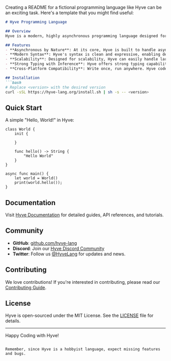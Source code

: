 Creating a README for a fictional programming language like Hyve can be an exciting task. Here's a template that you might find useful:

```markdown
# Hyve Programming Language

## Overview
Hyve is a modern, highly asynchronous programming language designed for building scalable and efficient software. Embracing the latest in concurrent programming paradigms, Hyve offers a unique blend of performance, simplicity, and flexibility for developers.

## Features
- **Asynchronous by Nature**: At its core, Hyve is built to handle asynchronous operations seamlessly, making it ideal for IO-heavy tasks and high-load applications.
- **Modern Syntax**: Hyve's syntax is clean and expressive, enabling developers to write more code with fewer lines and clear readability.
- **Scalability**: Designed for scalability, Hyve can easily handle large-scale applications, from microservices to massive cloud-based systems.
- **Strong Typing with Inference**: Hyve offers strong typing capabilities with intelligent type inference, reducing boilerplate while maintaining type safety.
- **Cross-Platform Compatibility**: Write once, run anywhere. Hyve code is highly portable across various platforms.

## Installation
```bash
# Replace <version> with the desired version
curl -sSL https://hyve-lang.org/install.sh | sh -s -- <version>
```

## Quick Start
A simple "Hello, World!" in Hyve:

```hyve
class World {
    init {

    }

    func hello() -> String {
        "Hello World"
    }
}

async func main() {
    let world = World()
    print(world.hello());
}
```

## Documentation
Visit [Hyve Documentation](https://hyve-lang.org/docs) for detailed guides, API references, and tutorials.

## Community
- **GitHub**: [github.com/hyve-lang](https://github.com/broken-bytes/hyve)
- **Discord**: Join our [Hyve Discord Community](https://discord.gg/hyve-lang)
- **Twitter**: Follow us [@HyveLang](https://twitter.com/HyveLang) for updates and news.

## Contributing
We love contributions! If you're interested in contributing, please read our [Contributing Guide](https://github.com/hyve-lang/hyve/CONTRIBUTING.md).

## License
Hyve is open-sourced under the MIT License. See the [LICENSE](https://github.com/hyve-lang/hyve/LICENSE.md) file for details.

---

Happy Coding with Hyve!
```

Remember, since Hyve is a hobbyist language, expect missing features and bugs.